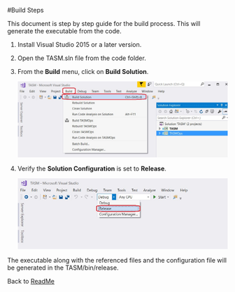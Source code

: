 #Build Steps

This document is step by step guide for the build process. This will generate the executable from the code.


1. Install Visual Studio 2015 or a later version.

2. Open the TASM.sln file from the code folder.

3. From the **Build** menu, click on **Build Solution**. 
    
    ![](images/Build.jpg)

4. Verify the **Solution Configuration** is set to **Release**.
    
    ![](images/BuildGuide-SolConfig.jpg)

The executable along with the referenced files and the configuration file will be generated in the TASM/bin/release.

Back to [ReadMe][1]

[1]: ../ReadMe.md
